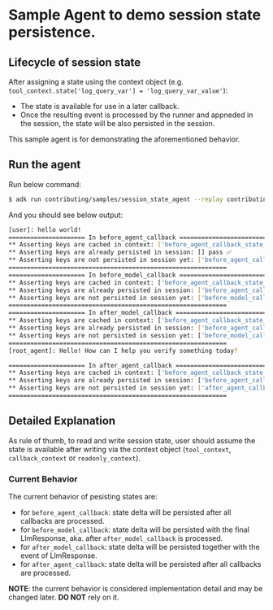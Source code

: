 # Sample Agent to demo session state persistence.

## Lifecycle of session state

After assigning a state using the context object (e.g.
`tool_context.state['log_query_var'] = 'log_query_var_value'`):

* The state is available for use in a later callback.
* Once the resulting event is processed by the runner and appneded in the
  session, the state will be also persisted in the session.

This sample agent is for demonstrating the aforementioned behavior.

## Run the agent

Run below command:

```bash
$ adk run contributing/samples/session_state_agent --replay contributing/samples/session_state_agent/input.json
```

And you should see below output:

```bash
[user]: hello world!
===================== In before_agent_callback ==============================
** Asserting keys are cached in context: ['before_agent_callback_state_key'] pass ✅
** Asserting keys are already persisted in session: [] pass ✅
** Asserting keys are not persisted in session yet: ['before_agent_callback_state_key'] pass ✅
============================================================
===================== In before_model_callback ==============================
** Asserting keys are cached in context: ['before_agent_callback_state_key', 'before_model_callback_state_key'] pass ✅
** Asserting keys are already persisted in session: ['before_agent_callback_state_key'] pass ✅
** Asserting keys are not persisted in session yet: ['before_model_callback_state_key'] pass ✅
============================================================
===================== In after_model_callback ==============================
** Asserting keys are cached in context: ['before_agent_callback_state_key', 'before_model_callback_state_key', 'after_model_callback_state_key'] pass ✅
** Asserting keys are already persisted in session: ['before_agent_callback_state_key'] pass ✅
** Asserting keys are not persisted in session yet: ['before_model_callback_state_key', 'after_model_callback_state_key'] pass ✅
============================================================
[root_agent]: Hello! How can I help you verify something today?

===================== In after_agent_callback ==============================
** Asserting keys are cached in context: ['before_agent_callback_state_key', 'before_model_callback_state_key', 'after_model_callback_state_key', 'after_agent_callback_state_key'] pass ✅
** Asserting keys are already persisted in session: ['before_agent_callback_state_key', 'before_model_callback_state_key', 'after_model_callback_state_key'] pass ✅
** Asserting keys are not persisted in session yet: ['after_agent_callback_state_key'] pass ✅
============================================================
```

## Detailed Explanation

As rule of thumb, to read and write session state, user should assume the
state is available after writing via the context object
(`tool_context`, `callback_context` or `readonly_context`).

### Current Behavior

The current behavior of pesisting states are:

* for `before_agent_callback`: state delta will be persisted after all callbacks are processed.
* for `before_model_callback`: state delta will be persisted with the final LlmResponse,
  aka. after `after_model_callback` is processed.
* for `after_model_callback`: state delta will be persisted together with the event of LlmResponse.
* for `after_agent_callback`: state delta will be persisted after all callbacks are processed.

**NOTE**: the current behavior is considered implementation detail and may be changed later. **DO NOT** rely on it.
